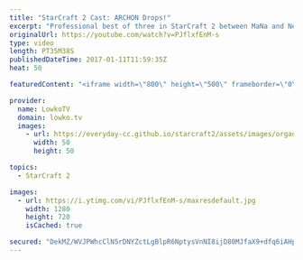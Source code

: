 ```yaml
---
title: "StarCraft 2 Cast: ARCHON Drops!"
excerpt: "Professional best of three in StarCraft 2 between MaNa and Nerchio. Subscribe for more videos: http://lowko.tv/youtube More StarCraft 2 Casts: https://goo.gl/S1lJbH  In this series of StarCraft 2 we see what is currently considered to be a very standard Zerg versus Protoss. MaNa decides to play the same"
originalUrl: https://youtube.com/watch?v=PJflxfEnM-s
type: video
length: PT35M38S
publishedDateTime: 2017-01-11T11:59:35Z
heat: 50

featuredContent: "<iframe width=\"800\" height=\"500\" frameborder=\"0\" src=\"https://www.youtube.com/embed/PJflxfEnM-s\" allow=\"accelerometer; autoplay; encrypted-media; gyroscope; picture-in-picture\" allowfullscreen></iframe>"

provider:
  name: LowkoTV
  domain: lowko.tv
  images:
    - url: https://everyday-cc.github.io/starcraft2/assets/images/organizations/lowko.tv-50x50.jpg
      width: 50
      height: 50

topics:
  - StarCraft 2

images:
  - url: https://i.ytimg.com/vi/PJflxfEnM-s/maxresdefault.jpg
    width: 1280
    height: 720
    isCached: true

secured: "DekMZ/WVJPWhcClN5rDNYZctLgBlpR6NptysVnNI8ijD80MJfaX9+dfq6iAHpn2Y4Mxf+DYwmqgqkv7heGBYQ0md2R4jd58thmxZylPmAl9e4++RdPRpCnz2omN8Ox/P+atTQiz9sqLNY7E2Uq2q4jA9vZx1OeRFeSNLSEF1EOl/zOcIYZKVbovpQTnfJv4Kc+AxbCTM07J5yjbancUNev+BMqfMUE97rGFWdTSzL+/REjVhce+uNvT0GvPa3o32RuZh0eYO8YYRO8+RoilzwiVvXVCigY24NY1MntEf/bNhJg6Yt6uensyK2dqjjv0X1FPS1yNiPjvlIIJss+eNdOfqL3Rc8NnmFZGqYg5raz8jCczzDaS1k7aDDQlSK2zhXNNNkJTvrAJtbc2JnmEzE9AoyO4d7FgHtuNe1bKsS+FNU74nV1sT4TN1OD10Fo4i;A/0VJNUqkcbuPPWhLvdg+Q=="
---
```


